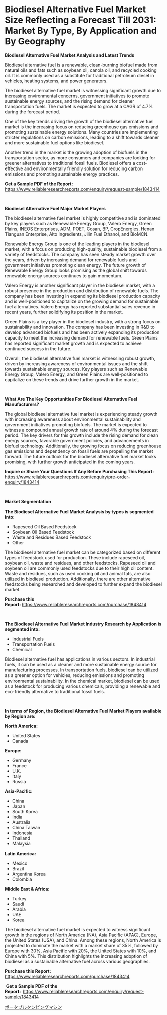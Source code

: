 <p><h1>Biodiesel Alternative Fuel Market Size Reflecting a Forecast Till 2031: Market By Type, By Application and By Geography</h1></p><p><strong>Biodiesel Alternative Fuel Market Analysis and Latest Trends</strong></p>
<p><p>Biodiesel alternative fuel is a renewable, clean-burning biofuel made from natural oils and fats such as soybean oil, canola oil, and recycled cooking oil. It is commonly used as a substitute for traditional petroleum diesel in vehicles, heating systems, and power generators.</p><p>The biodiesel alternative fuel market is witnessing significant growth due to increasing environmental concerns, government initiatives to promote sustainable energy sources, and the rising demand for cleaner transportation fuels. The market is expected to grow at a CAGR of 4.7% during the forecast period.</p><p>One of the key trends driving the growth of the biodiesel alternative fuel market is the increasing focus on reducing greenhouse gas emissions and promoting sustainable energy solutions. Many countries are implementing stricter regulations on carbon emissions, leading to a shift towards cleaner and more sustainable fuel options like biodiesel.</p><p>Another trend in the market is the growing adoption of biofuels in the transportation sector, as more consumers and companies are looking for greener alternatives to traditional fossil fuels. Biodiesel offers a cost-effective and environmentally friendly solution for reducing carbon emissions and promoting sustainable energy practices.</p></p>
<p><strong>Get a Sample PDF of the Report:&nbsp;</strong> <a href="https://www.reliableresearchreports.com/enquiry/request-sample/1843414">https://www.reliableresearchreports.com/enquiry/request-sample/1843414</a></p>
<p>&nbsp;</p>
<p><strong>Biodiesel Alternative Fuel Major Market Players</strong></p>
<p><p>The biodiesel alternative fuel market is highly competitive and is dominated by key players such as Renewable Energy Group, Valero Energy, Green Plains, INEOS Enterprises, ADM, POET, Cosan, BP, CropEnergies, Henan Tianguan Enterprise, Alto Ingredients, Jilin Fuel Ethanol, and BioMCN.</p><p>Renewable Energy Group is one of the leading players in the biodiesel market, with a focus on producing high-quality, sustainable biodiesel from a variety of feedstocks. The company has seen steady market growth over the years, driven by increasing demand for renewable fuels and government initiatives promoting clean energy. The future growth of Renewable Energy Group looks promising as the global shift towards renewable energy sources continues to gain momentum.</p><p>Valero Energy is another significant player in the biodiesel market, with a robust presence in the production and distribution of renewable fuels. The company has been investing in expanding its biodiesel production capacity and is well-positioned to capitalize on the growing demand for sustainable fuel alternatives. Valero Energy has reported substantial sales revenue in recent years, further solidifying its position in the market.</p><p>Green Plains is a key player in the biodiesel industry, with a strong focus on sustainability and innovation. The company has been investing in R&D to develop advanced biofuels and has been actively expanding its production capacity to meet the increasing demand for renewable fuels. Green Plains has reported significant market growth and is expected to achieve continued success in the future.</p><p>Overall, the biodiesel alternative fuel market is witnessing robust growth, driven by increasing awareness of environmental issues and the shift towards sustainable energy sources. Key players such as Renewable Energy Group, Valero Energy, and Green Plains are well-positioned to capitalize on these trends and drive further growth in the market.</p></p>
<p>&nbsp;</p>
<p><strong>What Are The Key Opportunities For Biodiesel Alternative Fuel Manufacturers?</strong></p>
<p><p>The global biodiesel alternative fuel market is experiencing steady growth with increasing awareness about environmental sustainability and government initiatives promoting biofuels. The market is expected to witness a compound annual growth rate of around 4% during the forecast period. The key drivers for this growth include the rising demand for clean energy sources, favorable government policies, and advancements in biofuel technology. Additionally, the growing focus on reducing greenhouse gas emissions and dependency on fossil fuels are propelling the market forward. The future outlook for the biodiesel alternative fuel market looks promising, with further growth anticipated in the coming years.</p></p>
<p><strong>Inquire or Share Your Questions If Any Before Purchasing This Report:</strong> <a href="https://www.reliableresearchreports.com/enquiry/pre-order-enquiry/1843414">https://www.reliableresearchreports.com/enquiry/pre-order-enquiry/1843414</a></p>
<p>&nbsp;</p>
<p><strong>Market Segmentation</strong></p>
<p><strong>The Biodiesel Alternative Fuel Market Analysis by types is segmented into:</strong></p>
<p><ul><li>Rapeseed Oil Based Feedstock</li><li>Soybean Oil Based Feedstock</li><li>Waste and Residues Based Feedstock</li><li>Other</li></ul></p>
<p><p>The biodiesel alternative fuel market can be categorized based on different types of feedstock used for production. These include rapeseed oil, soybean oil, waste and residues, and other feedstocks. Rapeseed oil and soybean oil are commonly used feedstocks due to their high oil content. Waste and residues, such as used cooking oil and animal fats, are also utilized in biodiesel production. Additionally, there are other alternative feedstocks being researched and developed to further expand the biodiesel market.</p></p>
<p><strong>Purchase this Report:&nbsp;</strong><a href="https://www.reliableresearchreports.com/purchase/1843414">https://www.reliableresearchreports.com/purchase/1843414</a></p>
<p>&nbsp;</p>
<p><strong>The Biodiesel Alternative Fuel Market Industry Research by Application is segmented into:</strong></p>
<p><ul><li>Industrial Fuels</li><li>Transportation Fuels</li><li>Chemical</li></ul></p>
<p><p>Biodiesel alternative fuel has applications in various sectors. In industrial fuels, it can be used as a cleaner and more sustainable energy source for manufacturing processes. In transportation fuels, biodiesel can be utilized as a greener option for vehicles, reducing emissions and promoting environmental sustainability. In the chemical market, biodiesel can be used as a feedstock for producing various chemicals, providing a renewable and eco-friendly alternative to traditional fossil fuels.</p></p>
<p>&nbsp;</p>
<p><strong>In terms of Region, the Biodiesel Alternative Fuel Market Players available by Region are:</strong></p>
<p>
    <p> <strong> North America: </strong>
        <ul>
            <li>United States</li>
            <li>Canada</li>
        </ul>
        </p> 
    <p> <strong> Europe: </strong>
        <ul>
            <li>Germany</li>
            <li>France</li>
            <li>U.K.</li>
            <li>Italy</li>
            <li>Russia</li>
        </ul>
        </p> 
    <p> <strong> Asia-Pacific: </strong>
        <ul>
            <li>China</li>
            <li>Japan</li>
            <li>South Korea</li>
            <li>India</li>
            <li>Australia</li>
            <li>China Taiwan</li>
            <li>Indonesia</li>
            <li>Thailand</li>
            <li>Malaysia</li>
        </ul>
        </p> 
    <p> <strong> Latin America: </strong>
        <ul>
            <li>Mexico</li>
            <li>Brazil</li>
            <li>Argentina Korea</li>
            <li>Colombia</li>
        </ul>
        </p> 
    <p> <strong> Middle East & Africa: </strong>
        <ul>
            <li>Turkey</li>
            <li>Saudi</li>
            <li>Arabia</li>
            <li>UAE</li>
            <li>Korea</li>
        </ul>
    </p>
    </p>
<p><p>The biodiesel alternative fuel market is expected to witness significant growth in the regions of North America (NA), Asia Pacific (APAC), Europe, the United States (USA), and China. Among these regions, North America is projected to dominate the market with a market share of 35%, followed by Europe with 30%, Asia Pacific with 20%, the United States with 10%, and China with 5%. This distribution highlights the increasing adoption of biodiesel as a sustainable alternative fuel across various geographies.</p></p>
<p><strong>Purchase this Report: </strong><a href="https://www.reliableresearchreports.com/purchase/1843414">https://www.reliableresearchreports.com/purchase/1843414</a></p>
<p>&nbsp;<strong>Get a Sample PDF of the Report:&nbsp;&nbsp;</strong><a href="https://www.reliableresearchreports.com/enquiry/request-sample/1843414">https://www.reliableresearchreports.com/enquiry/request-sample/1843414</a></p>
<p><strong></strong></p>
<p><p><a href="https://github.com/ksxzwxabcuynh011/Market-Research-Report-List-1/blob/main/538867916472.md">ポータブルタンピングマシン</a></p></p>
